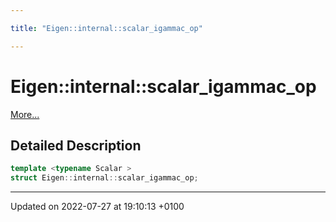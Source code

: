 ```yaml
---

title: "Eigen::internal::scalar_igammac_op"

---
```


# Eigen::internal::scalar_igammac_op



 [More...](#detailed-description)

## Detailed Description

```cpp
template <typename Scalar >
struct Eigen::internal::scalar_igammac_op;
```

-------------------------------

Updated on 2022-07-27 at 19:10:13 +0100